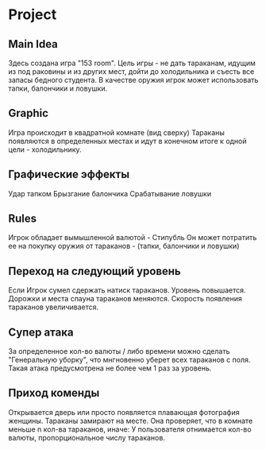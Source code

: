 # Project

## Main Idea
Здесь создана игра "153 room". 
Цель игры - не дать тараканам, идущим из под раковины и из других мест, 
дойти до холодильника и съесть все запасы бедного студента. 
В качестве оружия игрок может использовать тапки, балончики и ловушки.



## Graphic

Игра происходит в квадратной комнате (вид сверху)
Тараканы появляются в определенных местах и идут в конечном итоге к одной цели - холодильнику.

## Графические эффекты
Удар тапком
Брызгание балончика
Срабатывание ловушки

## Rules
Игрок обладает вымышленной валютой - Стипубль
Он может потратить ее на покупку оружия от тараканов - (тапки, балончики и ловушки)
  
## Переход на следующий уровень
  Если Игрок сумел сдержать натиск тараканов. Уровень повышается. 
  Дорожки и места спауна тараканов меняются.
  Скорость появления тараканов увеличивается.

## Супер атака
  За определенное кол-во валюты / либо времени можно сделать "Генеральную уборку", что мнгновенно уберет всех тараканов с поля.
  Такая атака предусмотрена не более чем 1 раз за уровень.

## Приход коменды
  Открывается дверь или просто появляется плавающая фотография женщины. 
  Тараканы замирают на месте.
  Она проверяет, что в комнате меньше n кол-ва тараканов, иначе:
  У пользователя отнимается кол-во валюты, пропорциональное числу тараканов.
    
      
  
  
